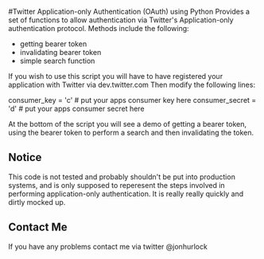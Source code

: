 #Twitter Application-only Authentication (OAuth) using Python
Provides a set of functions to allow authentication via Twitter's Application-only authentication protocol.
Methods include the following:
 * getting bearer token
 * invalidating bearer token
 * simple search function

If you wish to use this script you will have to have registered your application with Twitter via dev.twitter.com
Then modify the following lines:

consumer_key = 'c' # put your apps consumer key here
consumer_secret = 'd' # put your apps consumer secret here

At the bottom of the script you will see a demo of getting a bearer token, using the bearer token to perform a search
and then invalidating the token.

## Notice
This code is not tested and probably shouldn't be put into production systems, and is only supposed to reperesent the steps involved in performing application-only authentication. It is really really quickly and dirtly mocked up.

## Contact Me
If you have any problems contact me via twitter @jonhurlock

